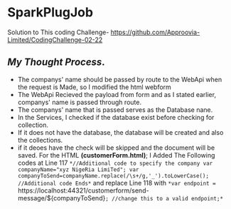 # SparkPlugJob
Solution to This coding Challenge-  https://github.com/Approovia-Limited/CodingChallenge-02-22

## *My Thought Process*.
- The companys' name should be passed by route to the WebApi when the request is Made, so I modified the  html webform
- The WebApi Recieved the payload from form and as I stated earlier, companys' name is passed through route.
- The companys' name that is passed serves as the Database nane.
- In the Services, I checked if the database exist before checking for collection.
- If it does not have the database, the database will be created and also the collections.
- if it deoes have the check will be skipped and the document will be saved.
 For the HTML **(customerForm.html)**; I Added The Following codes at Line 117
  `*//Additional code to specify the company
  var companyName="xyz NigeRia LimiTed";
  var companyToSend=companyName.replace(/\s+/g,'_').toLowerCase();
  //Additional code Ends*`
  and replace Line 118 with
  `*var endpoint = `https://localhost:44321/customerform/send-message/${companyToSend}`; //change this to a valid endpoint;*`
